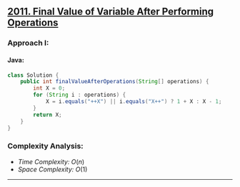 ## [2011. Final Value of Variable After Performing Operations](https://leetcode.com/problems/final-value-of-variable-after-performing-operations/)

### Approach I:

#### Java:
```java
class Solution {
    public int finalValueAfterOperations(String[] operations) {
        int X = 0;
        for (String i : operations) {
            X = i.equals("++X") || i.equals("X++") ? 1 + X : X - 1;
        }
        return X;
    }
}
```

[//]: # (#### Go:)

[//]: # (```go)

[//]: # (func solution&#40;&#41; {)

[//]: # ()
[//]: # (})

[//]: # (```)

### Complexity Analysis:

- *Time Complexity:* $O(n)$
- *Space Complexity:* $O(1)$


---


